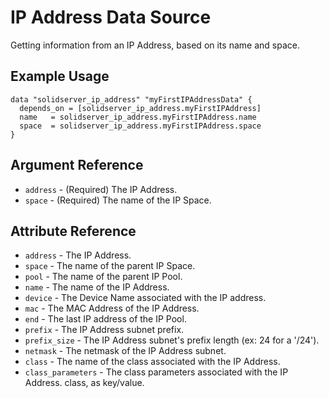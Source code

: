 # IP Address Data Source

Getting information from an IP Address, based on its name and space.

## Example Usage

```
data "solidserver_ip_address" "myFirstIPAddressData" {
  depends_on = [solidserver_ip_address.myFirstIPAddress]
  name   = solidserver_ip_address.myFirstIPAddress.name
  space  = solidserver_ip_address.myFirstIPAddress.space
}
```

## Argument Reference

* `address` - (Required) The IP Address.
* `space` - (Required) The name of the IP Space.

## Attribute Reference

* `address` - The IP Address.
* `space` - The name of the parent IP Space.
* `pool` - The name of the parent IP Pool.
* `name` - The name of the IP Address.
* `device` - The Device Name associated with the IP address.
* `mac` - The MAC Address of the IP Address.
* `end` - The last IP address of the IP Pool.
* `prefix` - The IP Address subnet prefix.
* `prefix_size` - The IP Address subnet's prefix length (ex: 24 for a '/24').
* `netmask` - The netmask of the IP Address subnet.
* `class` -  The name of the class associated with the IP Address.
* `class_parameters` - The class parameters associated with the IP Address. class, as key/value.